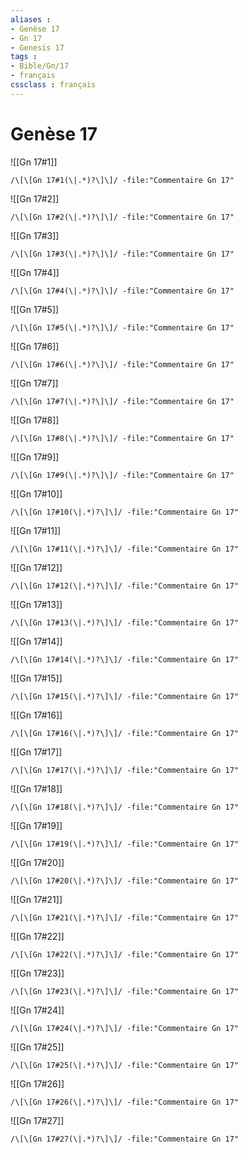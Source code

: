 ```yaml
---
aliases : 
- Genèse 17
- Gn 17
- Genesis 17
tags : 
- Bible/Gn/17
- français
cssclass : français
---
```


# Genèse 17

![[Gn 17#1]]

```query
/\[\[Gn 17#1(\|.*)?\]\]/ -file:"Commentaire Gn 17"
```

![[Gn 17#2]]

```query
/\[\[Gn 17#2(\|.*)?\]\]/ -file:"Commentaire Gn 17"
```

![[Gn 17#3]]

```query
/\[\[Gn 17#3(\|.*)?\]\]/ -file:"Commentaire Gn 17"
```

![[Gn 17#4]]

```query
/\[\[Gn 17#4(\|.*)?\]\]/ -file:"Commentaire Gn 17"
```

![[Gn 17#5]]

```query
/\[\[Gn 17#5(\|.*)?\]\]/ -file:"Commentaire Gn 17"
```

![[Gn 17#6]]

```query
/\[\[Gn 17#6(\|.*)?\]\]/ -file:"Commentaire Gn 17"
```

![[Gn 17#7]]

```query
/\[\[Gn 17#7(\|.*)?\]\]/ -file:"Commentaire Gn 17"
```

![[Gn 17#8]]

```query
/\[\[Gn 17#8(\|.*)?\]\]/ -file:"Commentaire Gn 17"
```

![[Gn 17#9]]

```query
/\[\[Gn 17#9(\|.*)?\]\]/ -file:"Commentaire Gn 17"
```

![[Gn 17#10]]

```query
/\[\[Gn 17#10(\|.*)?\]\]/ -file:"Commentaire Gn 17"
```

![[Gn 17#11]]

```query
/\[\[Gn 17#11(\|.*)?\]\]/ -file:"Commentaire Gn 17"
```

![[Gn 17#12]]

```query
/\[\[Gn 17#12(\|.*)?\]\]/ -file:"Commentaire Gn 17"
```

![[Gn 17#13]]

```query
/\[\[Gn 17#13(\|.*)?\]\]/ -file:"Commentaire Gn 17"
```

![[Gn 17#14]]

```query
/\[\[Gn 17#14(\|.*)?\]\]/ -file:"Commentaire Gn 17"
```

![[Gn 17#15]]

```query
/\[\[Gn 17#15(\|.*)?\]\]/ -file:"Commentaire Gn 17"
```

![[Gn 17#16]]

```query
/\[\[Gn 17#16(\|.*)?\]\]/ -file:"Commentaire Gn 17"
```

![[Gn 17#17]]

```query
/\[\[Gn 17#17(\|.*)?\]\]/ -file:"Commentaire Gn 17"
```

![[Gn 17#18]]

```query
/\[\[Gn 17#18(\|.*)?\]\]/ -file:"Commentaire Gn 17"
```

![[Gn 17#19]]

```query
/\[\[Gn 17#19(\|.*)?\]\]/ -file:"Commentaire Gn 17"
```

![[Gn 17#20]]

```query
/\[\[Gn 17#20(\|.*)?\]\]/ -file:"Commentaire Gn 17"
```

![[Gn 17#21]]

```query
/\[\[Gn 17#21(\|.*)?\]\]/ -file:"Commentaire Gn 17"
```

![[Gn 17#22]]

```query
/\[\[Gn 17#22(\|.*)?\]\]/ -file:"Commentaire Gn 17"
```

![[Gn 17#23]]

```query
/\[\[Gn 17#23(\|.*)?\]\]/ -file:"Commentaire Gn 17"
```

![[Gn 17#24]]

```query
/\[\[Gn 17#24(\|.*)?\]\]/ -file:"Commentaire Gn 17"
```

![[Gn 17#25]]

```query
/\[\[Gn 17#25(\|.*)?\]\]/ -file:"Commentaire Gn 17"
```

![[Gn 17#26]]

```query
/\[\[Gn 17#26(\|.*)?\]\]/ -file:"Commentaire Gn 17"
```

![[Gn 17#27]]

```query
/\[\[Gn 17#27(\|.*)?\]\]/ -file:"Commentaire Gn 17"
```

